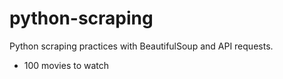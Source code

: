 # python-scraping
Python scraping practices with BeautifulSoup and API requests. 

* 100 movies to watch
